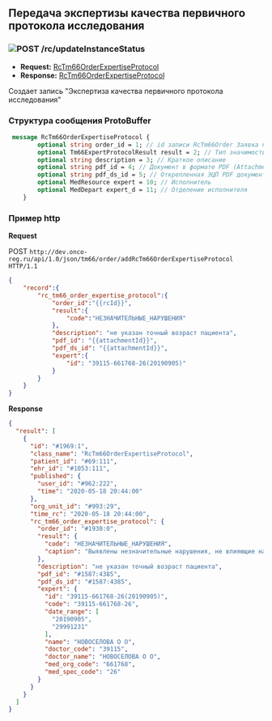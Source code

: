 ## Передача экспертизы качества первичного протокола исследования

### ![POST](../../../../img/post.png) /rc/updateInstanceStatus
* **Request:** [RcTm66OrderExpertiseProtocol](../../../../types/types.md##com.siams.med.api.Rc.RcTm66OrderExpertiseProtocol)  
* **Response:** [RcTm66OrderExpertiseProtocol](../../../../types/types.md##com.siams.med.api.Rc.RcTm66OrderExpertiseProtocol)  

Создает запись "Экспертиза качества первичного протокола исследования"

### Структура сообщения ProtoBuffer
```proto
 message RcTm66OrderExpertiseProtocol {
        optional string order_id = 1; // id записи RcTm66Order Заявка на ДЭЗО
        optional Tm66ExpertProtocolResult result = 2; // Тип значимости экспертизы качества протокола
        optional string description = 3; // Краткое описание
        optional string pdf_id = 4; // Документ в формате PDF (Attachment.id)
        optional string pdf_ds_id = 5; // Открепленная ЭЦП PDF документа (Attachment.id)
        optional MedResource expert = 10; // Исполнитель
        optional MedDepart expert_d = 11; // Отделение исполнителя
    }
```

### Пример http

**Request**   

POST `http://dev.onco-reg.ru/api/1.0/json/tm66/order/addRcTm66OrderExpertiseProtocol HTTP/1.1`
```json
{
    "record":{
        "rc_tm66_order_expertise_protocol":{
            "order_id":"{{rcId}}",
            "result":{
                "code":"НЕЗНАЧИТЕЛЬНЫЕ_НАРУШЕНИЯ"
            },
            "description": "не указан точный возраст пациента",
            "pdf_id": "{{attachmentId}}",
            "pdf_ds_id": "{{attachmentId}}",
            "expert":{
                "id": "39115-661768-26(20190905)"
            }
        }
    }
}
```
**Response**
```json
{
  "result": [
    {
      "id": "#1969:1",
      "class_name": "RcTm66OrderExpertiseProtocol",
      "patient_id": "#69:111",
      "ehr_id": "#1053:111",
      "published": {
        "user_id": "#962:222",
        "time": "2020-05-18 20:44:00"
      },
      "org_unit_id": "#993:29",
      "time_rc": "2020-05-18 20:44:00",
      "rc_tm66_order_expertise_protocol": {
        "order_id": "#1930:0",
        "result": {
          "code": "НЕЗНАЧИТЕЛЬНЫЕ_НАРУШЕНИЯ",
          "caption": "Выявлены незначительные нарушения, не влияющие на сформированное заключение"
        },
        "description": "не указан точный возраст пациента",
        "pdf_id": "#1587:4385",
        "pdf_ds_id": "#1587:4385",
        "expert": {
          "id": "39115-661768-26(20190905)",
          "code": "39115-661768-26",
          "date_range": [
            "20190905",
            "29991231"
          ],
          "name": "НОВОСЕЛОВА О О",
          "doctor_code": "39115",
          "doctor_name": "НОВОСЕЛОВА О О",
          "med_org_code": "661768",
          "med_spec_code": "26"
        }
      }
    }
  ]
}
```
